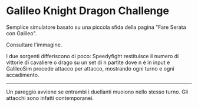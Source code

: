 # Galileo Knight Dragon Challenge
Semplice simulatore basato su una piccola sfida della pagina "Fare Serata con Galileo".

Consultare l'immagine.

I due sorgenti differiscono di poco: Speedyfight restituisce il numero di vittorie di cavaliere o drago su un set di n partite dove n è in input e GalileoSim procede attacco per attacco, mostrando ogni turno e ogni accadimento.

----
Un pareggio avviene se entrambi i duellanti muoiono nello stesso turno. Gli attacchi sono infatti contemporanei.
